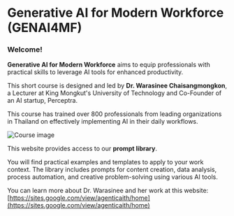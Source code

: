 # Generative AI for Modern Workforce (GENAI4MF)

### Welcome!

**Generative AI for Modern Workforce** aims to equip professionals with practical skills to leverage AI tools for enhanced productivity. 

This short course is designed and led by **Dr. Warasinee Chaisangmongkon**, a Lecturer at King Mongkut's University of Technology and Co-Founder of an AI startup, Perceptra.

This course has trained over 800 professionals from leading organizations in Thailand on effectively implementing AI in their daily workflows.

![Course image](images/image-02.png)

This website provides access to our **prompt library**. 

You will find practical examples and templates to apply to your work context. The library includes prompts for content creation, data analysis, process automation, and creative problem-solving using various AI tools.

You can learn more about Dr. Warasinee and her work at this website:
[https://sites.google.com/view/agenticaith/home](https://sites.google.com/view/agenticaith/home)
